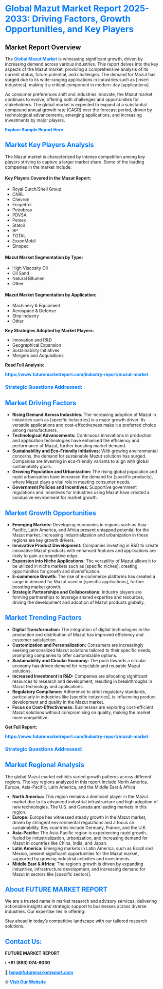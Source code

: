 <h1 style="color: #007BFF;">Global Mazut Market Report 2025-2033: Driving Factors, Growth Opportunities, and Key Players</h1>

<section id="overview">
<h2>Market Report Overview</h2>
<p>The <a href="https://www.futuremarketreport.com/industry-report/mazut-market" style="color: #007BFF; text-decoration: none;"><strong>Global Mazut Market</strong></a> is witnessing significant growth, driven by increasing demand across various industries. This report delves into the key aspects of the Mazut market, providing a comprehensive analysis of its current status, future potential, and challenges. The demand for Mazut has surged due to its wide-ranging applications in industries such as [insert industries], making it a critical component in modern-day [applications].</p>
<p>As consumer preferences shift and industries innovate, the Mazut market continues to evolve, offering both challenges and opportunities for stakeholders. The global market is expected to expand at a substantial compound annual growth rate (CAGR) over the forecast period, driven by technological advancements, emerging applications, and increasing investments by major players.</p>
</section>

<section id="overview">
<p><a href="https://www.futuremarketreport.com/request-sample/reportId=92760" style="color: #007BFF; text-decoration: none;"><strong>Explore Sample Report Here</strong></a></p>
</section>

<section id="key-players">
<h2 style="color: #007BFF;">Market Key Players Analysis</h2>
<p>The Mazut market is characterized by intense competition among key players striving to capture a larger market share. Some of the leading companies in the market include:</p>
<h4>Key Players Covered in the Mazut Report:</h4>
<ul><li>Royal Dutch/Shell Group</li><li>CNRL</li><li>Chevron</li><li>Ecopetrol</li><li>Petrobras</li><li>PDVSA</li><li>Pemex</li><li>Statoil</li><li>BP</li><li>TOTAL</li><li>ExxonMobil</li><li>Sinopec</li></ul>
<h4>Mazut Market Segmentation by Type:</h4>
<ul><li>High Viscosity Oil</li><li>Oil Sand</li><li>Natural Bitumen</li><li>Other</li></ul>

<h4>Mazut Market Segmentation by Application:</h4>
<ul><li>Machinery &amp; Equipment</li><li>Aerospace &amp; Defense</li><li>Ship Industry</li><li>Other</li></ul>
<p><strong>Key Strategies Adopted by Market Players:</strong></p>
<ul>
<li>Innovation and R&D</li>
<li>Geographical Expansion</li>
<li>Sustainability Initiatives</li>
<li>Mergers and Acquisitions</li>
</ul>
</section>

<section>
<p><strong>Read Full Analysis: </strong></p><a href="https://www.futuremarketreport.com/industry-report/mazut-market" style="color: #007BFF; text-decoration: none;"><strong>https://www.futuremarketreport.com/industry-report/mazut-market</strong></a>
<h3 style="color: #007BFF;">Strategic Questions Addressed:</h3>
</section>

<section id="driving-factors">
<h2 style="color: #007BFF;">Market Driving Factors</h2>
<ul>
<li><strong>Rising Demand Across Industries:</strong> The increasing adoption of Mazut in industries such as [specific industries] is a major growth driver. Its versatile applications and cost-effectiveness make it a preferred choice among manufacturers.</li>
<li><strong>Technological Advancements:</strong> Continuous innovations in production and application technologies have enhanced the efficiency and performance of Mazut, further boosting market demand.</li>
<li><strong>Sustainability and Eco-Friendly Initiatives:</strong> With growing environmental concerns, the demand for sustainable Mazut solutions has surged. Companies are investing in eco-friendly variants to align with global sustainability goals.</li>
<li><strong>Growing Population and Urbanization:</strong> The rising global population and rapid urbanization have increased the demand for [specific products], where Mazut plays a vital role in meeting consumer needs.</li>
<li><strong>Government Policies and Incentives:</strong> Supportive government regulations and incentives for industries using Mazut have created a conducive environment for market growth.</li>
</ul>
</section>

<section id="growth-opportunities">
<h2 style="color: #007BFF;">Market Growth Opportunities</h2>
<ul>
<li><strong>Emerging Markets:</strong> Developing economies in regions such as Asia-Pacific, Latin America, and Africa present untapped potential for the Mazut market. Increasing industrialization and urbanization in these regions are key growth drivers.</li>
<li><strong>Innovative Product Development:</strong> Companies investing in R&D to create innovative Mazut products with enhanced features and applications are likely to gain a competitive edge.</li>
<li><strong>Expansion into Niche Applications:</strong> The versatility of Mazut allows it to be utilized in niche markets such as [specific niches], creating opportunities for growth and diversification.</li>
<li><strong>E-commerce Growth:</strong> The rise of e-commerce platforms has created a surge in demand for Mazut used in [specific applications], further boosting market growth.</li>
<li><strong>Strategic Partnerships and Collaborations:</strong> Industry players are forming partnerships to leverage shared expertise and resources, driving the development and adoption of Mazut products globally.</li>
</ul>
</section>

<section id="trending-factors">
<h2 style="color: #007BFF;">Market Trending Factors</h2>
<ul>
<li><strong>Digital Transformation:</strong> The integration of digital technologies in the production and distribution of Mazut has improved efficiency and customer satisfaction.</li>
<li><strong>Customization and Personalization:</strong> Consumers are increasingly seeking personalized Mazut solutions tailored to their specific needs, prompting companies to offer customizable options.</li>
<li><strong>Sustainability and Circular Economy:</strong> The push towards a circular economy has driven demand for recyclable and reusable Mazut solutions.</li>
<li><strong>Increased Investment in R&D:</strong> Companies are allocating significant resources to research and development, resulting in breakthroughs in Mazut technology and applications.</li>
<li><strong>Regulatory Compliance:</strong> Adherence to strict regulatory standards, particularly in industries like [specific industries], is influencing product development and quality in the Mazut market.</li>
<li><strong>Focus on Cost-Effectiveness:</strong> Businesses are exploring cost-efficient Mazut solutions without compromising on quality, making the market more competitive.</li>
</ul>
</section>

<section>
<p><strong>Get Full Report: </strong></p><a href="https://www.futuremarketreport.com/industry-report/mazut-market" style="color: #007BFF; text-decoration: none;"><strong>https://www.futuremarketreport.com/industry-report/mazut-market</strong></a>
<h3 style="color: #007BFF;">Strategic Questions Addressed:</h3>
</section>


<section id="regional-analysis">
<h2 style="color: #007BFF;">Market Regional Analysis</h2>
<p>The global Mazut market exhibits varied growth patterns across different regions. The key regions analyzed in this report include North America, Europe, Asia-Pacific, Latin America, and the Middle East & Africa:</p>
<ul>
<li><strong>North America:</strong> This region remains a dominant player in the Mazut market due to its advanced industrial infrastructure and high adoption of new technologies. The U.S. and Canada are leading markets in this region.</li>
<li><strong>Europe:</strong> Europe has witnessed steady growth in the Mazut market, driven by stringent environmental regulations and a focus on sustainability. Key countries include Germany, France, and the U.K.</li>
<li><strong>Asia-Pacific:</strong> The Asia-Pacific region is experiencing rapid growth, fueled by industrialization, urbanization, and increasing demand for Mazut in countries like China, India, and Japan.</li>
<li><strong>Latin America:</strong> Emerging markets in Latin America, such as Brazil and Mexico, present significant opportunities for the Mazut market, supported by growing industrial activities and investments.</li>
<li><strong>Middle East & Africa:</strong> The region’s growth is driven by expanding industries, infrastructure development, and increasing demand for Mazut in sectors like [specific sectors].</li>
</ul>
</section>

<footer>
<h2 style="color: #007BFF;">About FUTURE MARKET REPORT</h2>
<p>We are a trusted name in market research and advisory services, delivering actionable insights and strategic support to businesses across diverse industries. Our expertise lies in offering:</p>

<p>Stay ahead in today’s competitive landscape with our tailored research solutions.</p>

<h2 style="color: #007BFF;">Contact Us:</h2>
<p><strong>FUTURE MARKET REPORT</strong></p>
<p>📞 <strong>+91 (883) 074-8030</strong></p>
<p>📧 <strong><a href="mailto:help@futuremarketreport.com" style="color: #007BFF;">help@futuremarketreport.com</a></strong></p>
<p>🌐 <strong><a href="https://www.futuremarketreport.com/" style="color: #007BFF;">Visit Our Website</a></strong></p>
</footer>